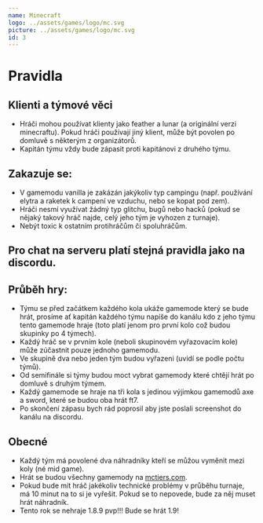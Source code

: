```yaml
---
name: Minecraft
logo: ../assets/games/logo/mc.svg
picture: ../assets/games/logo/mc.svg
id: 3
---
```


# Pravidla

## Klienti a týmové věci

- Hráči mohou používat klienty jako feather a lunar (a originální verzi minecraftu). Pokud hráči používají jiný klient, může být povolen po domluvě s některým z organizátorů.
- Kapitán týmu vždy bude zápasit proti kapitánovi z druhého týmu.

## Zakazuje se:

- V gamemodu vanilla je zakázán jakýkoliv typ campingu (např. používání elytra a raketek k campení ve vzduchu, nebo se kopat pod zem).
- Hráči nesmí využívat žádný typ glitchu, bugů nebo hacků (pokud se nějaký takový hráč najde, celý jeho tým je vyhozen z turnaje).
- Nebýt toxic k ostatním protihráčům či spoluhráčům.

## Pro chat na serveru platí stejná pravidla jako na discordu.

## Průběh hry:

- Týmu se před začátkem každého kola ukáže gamemode který se bude hrát, prosíme ať kapitán každého týmu napíše do kanálu kdo z jeho týmu tento gamemode hraje (toto platí jenom pro první kolo což budou skupinky po 4 týmech).
- Každý hráč se v prvním kole (neboli skupinovém vyřazovacím kole) může zúčastnit pouze jednoho gamemodu.
- Ve skupině dva nebo jeden tým budou vyřazeni (uvidí se podle počtu týmů).
- Od semifinále si týmy budou moct vybrat gamemody které chtějí hrát po domluvě s druhým týmem.
- Každý gamemode se hraje na tři kola s jedinou výjimkou gamemodů axe a sword, které se budou oba hrát ft7.
- Po skončení zápasu bych rád poprosil aby jste poslali screenshot do kanálu na discordu.

## Obecné

- Každý tým má povolené dva náhradníky kteří se můžou vyměnit mezi koly (né mid game).
- Hrát se budou všechny gamemody na [mctiers.com](https://mctiers.com).
- Pokud bude mít hráč jakékoliv technické problémy v průběhu turnaje, má 10 minut na to si je vyřešit. Pokud se to nepovede, bude za něj muset hrát náhradník.
- Tento rok se nehraje 1.8.9 pvp!!! Bude se hrát 1.9!